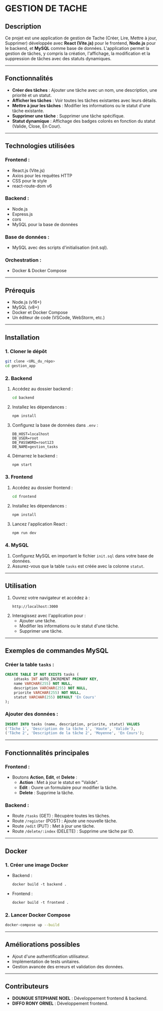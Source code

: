 # **GESTION DE TACHE**

## **Description**
Ce projet est une application de gestion de Tache (Créer, Lire, Mettre à jour, Supprimer) développée avec **React (Vite.js)** pour le frontend, **Node.js** pour le backend, et **MySQL** comme base de données. L'application permet la gestion de tâches, y compris la création, l'affichage, la modification et la suppression de tâches avec des statuts dynamiques.

---

## **Fonctionnalités**
- **Créer des tâches** : Ajouter une tâche avec un nom, une description, une priorité et un statut.
- **Afficher les tâches** : Voir toutes les tâches existantes avec leurs détails.
- **Mettre à jour les tâches** : Modifier les informations ou le statut d'une tâche existante.
- **Supprimer une tâche** : Supprimer une tâche spécifique.
- **Statut dynamique** : Affichage des badges colorés en fonction du statut (Valide, Close, En Cour).

---

## **Technologies utilisées**
### **Frontend :**
- React.js (Vite.js)
- Axios pour les requêtes HTTP
- CSS pour le style
- react-route-dom v6

### **Backend :**
- Node.js
- Express.js
- cors
- MySQL pour la base de données

### **Base de données :**
- MySQL avec des scripts d'initialisation (init.sql).

### **Orchestration :**
- Docker & Docker Compose

---

## **Prérequis**
- Node.js (v16+)
- MySQL (v8+)
- Docker et Docker Compose 
- Un éditeur de code (VSCode, WebStorm, etc.)

---

## **Installation**

### **1. Cloner le dépôt**
```bash
git clone <URL_du_répo>
cd gestion_app
```

### **2. Backend**
1. Accédez au dossier backend :
   ```bash
   cd backend
   ```
2. Installez les dépendances :
   ```bash
   npm install
   ```
3. Configurez la base de données dans `.env` :
   ```plaintext
   DB_HOST=localhost
   DB_USER=root
   DB_PASSWORD=root123
   DB_NAME=gestion_tasks
   ```
4. Démarrez le backend :
   ```bash
   npm start
   ```

### **3. Frontend**
1. Accédez au dossier frontend :
   ```bash
   cd frontend
   ```
2. Installez les dépendances :
   ```bash
   npm install
   ```
3. Lancez l'application React :
   ```bash
   npm run dev
   ```

### **4. MySQL**
1. Configurez MySQL en important le fichier `init.sql` dans votre base de données.
2. Assurez-vous que la table `tasks` est créée avec la colonne `statut`.

---

## **Utilisation**
1. Ouvrez votre navigateur et accédez à :
   ```plaintext
   http://localhost:3000
   ```
2. Interagissez avec l'application pour :
   - Ajouter une tâche.
   - Modifier les informations ou le statut d'une tâche.
   - Supprimer une tâche.

---

## **Exemples de commandes MySQL**

### **Créer la table `tasks` :**
```sql
CREATE TABLE IF NOT EXISTS tasks (
    idtasks INT AUTO_INCREMENT PRIMARY KEY,
    name VARCHAR(255) NOT NULL,
    description VARCHAR(255) NOT NULL,
    priorite VARCHAR(255) NOT NULL,
    statut VARCHAR(255) DEFAULT 'En Cours'
);
```

### **Ajouter des données :**
```sql
INSERT INTO tasks (name, description, priorite, statut) VALUES
('Tâche 1', 'Description de la tâche 1', 'Haute', 'Valide'),
('Tâche 2', 'Description de la tâche 2', 'Moyenne', 'En Cours');
```

---

## **Fonctionnalités principales**
### **Frontend :**
- Boutons **Action**, **Edit**, et **Delete** :
  - **Action** : Met à jour le statut en "Valide".
  - **Edit** : Ouvre un formulaire pour modifier la tâche.
  - **Delete** : Supprime la tâche.

### **Backend :**
- Route `/tasks` (GET) : Récupère toutes les tâches.
- Route `/register` (POST) : Ajoute une nouvelle tâche.
- Route `/edit` (PUT) : Met à jour une tâche.
- Route `/delete/:index` (DELETE) : Supprime une tâche par ID.

---

## **Docker**

### **1. Créer une image Docker**
- Backend :
   ```dockerfile
   docker build -t backend .
   ```
- Frontend :
   ```dockerfile
   docker build -t frontend .
   ```

### **2. Lancer Docker Compose**
```bash
docker-compose up --build
```

---

## **Améliorations possibles**
- Ajout d'une authentification utilisateur.
- Implémentation de tests unitaires.
- Gestion avancée des erreurs et validation des données.

---

## **Contributeurs**
- **DOUNGUE STEPHANE NOEL** : Développement frontend & backend.
- **DIFFO RONY ORNEL** : Développement frontend.

